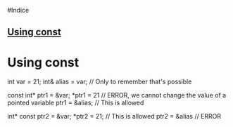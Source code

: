 #Indice
## [Using const](#using-const)

# Using const
int var = 21;
int& alias = var; // Only to remember that's possible

const int* ptr1 = &var;
*ptr1 = 21 // ERROR, we cannot change the value of a pointed variable
ptr1 = &alias; // This is allowed

int* const ptr2 = &var; 
*ptr2 = 21; // This is allowed
ptr2 = &alias // ERROR 